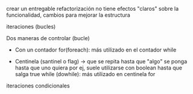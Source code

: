 crear un entregable
refactorización no tiene efectos "claros" sobre la funcionalidad, cambios para mejorar la estructura

iteraciones (bucles)

Dos maneras de controlar (bucle)
- Con un contador
	for(foreach): más utilizado en el contador
	while

	
- Centinela (santinel o flag) -> que se repita hasta que "algo" se ponga hasta que uno quiera por ej, suele utilizarse con boolean hasta que salga true
	while (dowhile): más utilizado en centinela
	for


iteraciones condicionales
